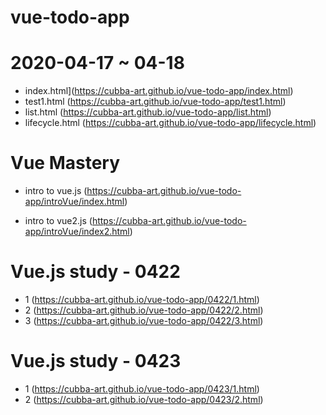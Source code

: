 # vue-todo-app


# 2020-04-17 ~ 04-18
 
- index.html](https://cubba-art.github.io/vue-todo-app/index.html)
- test1.html (https://cubba-art.github.io/vue-todo-app/test1.html)
- list.html (https://cubba-art.github.io/vue-todo-app/list.html)
- lifecycle.html (https://cubba-art.github.io/vue-todo-app/lifecycle.html)

# Vue Mastery

- intro to vue.js (https://cubba-art.github.io/vue-todo-app/introVue/index.html)

- intro to vue2.js (https://cubba-art.github.io/vue-todo-app/introVue/index2.html)


# Vue.js study - 0422

- 1 (https://cubba-art.github.io/vue-todo-app/0422/1.html)
- 2 (https://cubba-art.github.io/vue-todo-app/0422/2.html)
- 3 (https://cubba-art.github.io/vue-todo-app/0422/3.html)

# Vue.js study - 0423

- 1 (https://cubba-art.github.io/vue-todo-app/0423/1.html)
- 2 (https://cubba-art.github.io/vue-todo-app/0423/2.html)
 